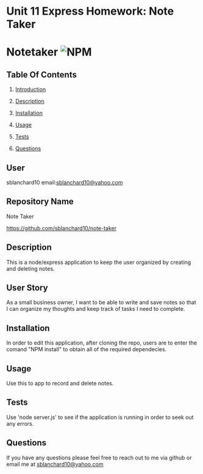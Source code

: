 # Unit 11 Express Homework: Note Taker

# Notetaker ![NPM](https://img.shields.io/npm/l/sta)

## Table Of Contents

1. [Introduction](#user)

2. [Description](#description)

3. [Installation](#installation)

4. [Usage](#usage)

5. [Tests](#tests)

6. [Questions](#questions)

## User

sblanchard10 email:sblanchard10@yahoo.com

## Repository Name

Note Taker

https://github.com/sblanchard10/note-taker

## Description

This is a node/express application to keep the user organized by creating and deleting notes.

## User Story

As a small business owner, I want to be able to write and save notes so that I can organize my thoughts and keep track of tasks I need to complete.

## Installation

In order to edit this application, after cloning the repo, users are to enter the comand "NPM install" to obtain all of the required dependecies.

## Usage

Use this to app to record and delete notes.

## Tests

Use 'node server.js' to see if the application is running in order to seek out any errors.

## Questions

If you have any questions please feel free to reach out to me via github or email me at sblanchard10@yahoo.com

